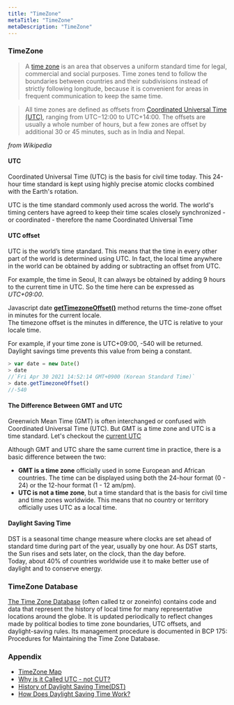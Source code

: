 ```yaml
---
title: "TimeZone"
metaTitle: "TimeZone"
metaDescription: "TimeZone"
---
```


### TimeZone

> A [time zone](https://en.wikipedia.org/wiki/Time_zone) is an area that observes a uniform standard time for legal, commercial and social purposes. Time zones tend to follow the boundaries between countries and their subdivisions instead of strictly following longitude, because it is convenient for areas in frequent communication to keep the same time.  

> All time zones are defined as offsets from [Coordinated Universal Time (UTC)](https://en.wikipedia.org/wiki/Coordinated_Universal_Time), ranging from UTC−12:00 to UTC+14:00. The offsets are usually a whole number of hours, but a few zones are offset by additional 30 or 45 minutes, such as in India and Nepal.

  _from Wikipedia_


#### UTC
Coordinated Universal Time (UTC) is the basis for civil time today. This 24-hour time standard is kept using highly precise atomic clocks combined with the Earth's rotation. 

UTC is the time standard commonly used across the world. The world's timing centers have agreed to keep their time scales closely synchronized - or coordinated - therefore the name Coordinated Universal Time

#### UTC offset
UTC is the world’s time standard. This means that the time in every other part of the world is determined using UTC. In fact, the local time anywhere in the world can be obtained by adding or subtracting an offset from UTC.   

For example, the time in Seoul, It can always be obtained by adding 9 hours  to the current time in UTC. So the time here can be expressed as _UTC+09:00_.

Javascript date **[getTimezoneOffset()](https://developer.mozilla.org/en-US/docs/Web/JavaScript/Reference/Global_Objects/Date/getTimezoneOffset)** method returns the time-zone offset in minutes for the current locale.  
The timezone offset is the minutes in difference, the UTC is relative to your locale time.

For example, if your time zone is UTC+09:00, -540 will be returned. Daylight savings time prevents this value from being a constant.

``` javascript
> var date = new Date()
> date
//`Fri Apr 30 2021 14:52:14 GMT+0900 (Korean Standard Time)`
> date.getTimezoneOffset()
//-540
```


#### The Difference Between GMT and UTC
Greenwich Mean Time (GMT) is often interchanged or confused with Coordinated Universal Time (UTC). But GMT is a time zone and UTC is a time standard. Let's checkout the [current UTC](https://www.timeanddate.com/worldclock/timezone/utc)


Although GMT and UTC share the same current time in practice, there is a basic difference between the two:

* **GMT is a time zone** officially used in some European and African countries. The time can be displayed using both the 24-hour format (0 - 24) or the 12-hour format (1 - 12 am/pm).
* **UTC is not a time zone**, but a time standard that is the basis for civil time and time zones worldwide. This means that no country or territory officially uses UTC as a local time.

#### Daylight Saving Time
DST is a seasonal time change measure where clocks are set ahead of standard time during part of the year, usually by one hour. As DST starts, the Sun rises and sets later, on the clock, than the day before.  
Today, about 40% of countries worldwide use it to make better use of daylight and to conserve energy.

### TimeZone Database
[The Time Zone Database](https://www.iana.org/time-zones) (often called tz or zoneinfo) contains code and data that represent the history of local time for many representative locations around the globe. It is updated periodically to reflect changes made by political bodies to time zone boundaries, UTC offsets, and daylight-saving rules. Its management procedure is documented in BCP 175: Procedures for Maintaining the Time Zone Database.

### Appendix
* [TimeZone Map](https://www.timeanddate.com/time/map/)
* [Why is it Called UTC - not CUT?](https://www.timeanddate.com/time/utc-abbreviation.html)
* [History of Daylight Saving Time(DST)](https://www.timeanddate.com/time/dst/history.html)
* [How Does Daylight Saving Time Work?](https://www.timeanddate.com/time/dst/transition.html)